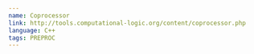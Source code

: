 ```yaml
---
name: Coprocessor
link: http://tools.computational-logic.org/content/coprocessor.php
language: C++
tags: PREPROC
---
```

